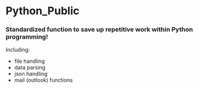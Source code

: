 <h1>Python_Public</h1>
<h3>Standardized function to save up repetitive work within Python programming!</h3>
<p>Including:</p>
<ul>
  <li>file handling</li>
  <li>data parsing</li>
  <li>json handling</li>
  <li>mail (outlook) functions</li>
</ul>
